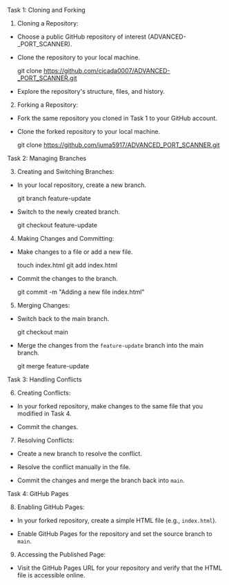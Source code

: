 Task 1: Cloning and Forking

1. Cloning a Repository:

  - Choose a public GitHub repository of interest (ADVANCED-_PORT_SCANNER).

  - Clone the repository to your local machine.

    git clone https://github.com/cicada0007/ADVANCED-_PORT_SCANNER.git

  - Explore the repository's structure, files, and history.


2. Forking a Repository:

  - Fork the same repository you cloned in Task 1 to your GitHub account.

  - Clone the forked repository to your local machine.

    git clone https://github.com/juma5917/ADVANCED_PORT_SCANNER.git


Task 2: Managing Branches

3. Creating and Switching Branches:

  - In your local repository, create a new branch.

    git branch feature-update

  - Switch to the newly created branch.

    git checkout feature-update


4. Making Changes and Committing:

  - Make changes to a file or add a new file.

    touch index.html
    git add index.html

  - Commit the changes to the branch.

    git commit -m "Adding a new file index.html"


5. Merging Changes:

  - Switch back to the main branch.

    git checkout main

  - Merge the changes from the `feature-update` branch into the main branch.

    git merge feature-update


Task 3: Handling Conflicts

6. Creating Conflicts:

  - In your forked repository, make changes to the same file that you modified in Task 4.

  - Commit the changes.


7. Resolving Conflicts:

  - Create a new branch to resolve the conflict.

  - Resolve the conflict manually in the file.

  - Commit the changes and merge the branch back into `main`.


Task 4: GitHub Pages

8. Enabling GitHub Pages:

  - In your forked repository, create a simple HTML file (e.g., `index.html`).

  - Enable GitHub Pages for the repository and set the source branch to `main`.


9. Accessing the Published Page:

  - Visit the GitHub Pages URL for your repository and verify that the HTML file is accessible online.


